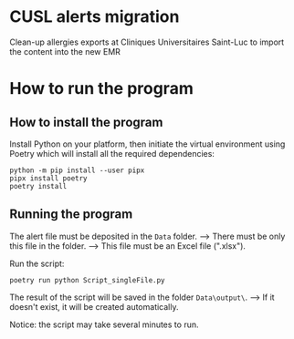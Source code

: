 # CUSL alerts migration
Clean-up allergies exports at Cliniques Universitaires Saint-Luc to import the content into the new EMR


How to run the program
======================

How to install the program
--------------------------

Install Python on your platform, then initiate the virtual environment using Poetry which will install all the required dependencies:

```
python -m pip install --user pipx
pipx install poetry
poetry install
```

Running the program
-------------------

The alert file must be deposited in the `Data` folder.
--> There must be only this file in the folder.
--> This file must be an Excel file (".xlsx").

Run the script:
```
poetry run python Script_singleFile.py
```

The result of the script will be saved in the folder `Data\output\`.
--> If it doesn't exist, it will be created automatically.

Notice: the script may take several minutes to run.
